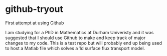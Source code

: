# github-tryout
First attempt at using Github

I am studying for a PhD in Mathematics at Durham Univeristy and it was suggested that I should use Github to make and keep track of major changes to my code. This is a test repo but will probably end up being used to host a Matlab file which solves a 1d surface flux transport model.
